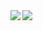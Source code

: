 <a href="https://delyan.org/">
  <img align="left" src="https://github-readme-stats.vercel.app/api?username=draychev&show_icons=true" />
</a>
<a href="https://delyan.org/">
  <img align="left" src="https://github-readme-stats.vercel.app/api/top-langs/?username=draychev&hide=html,ruby" />
</a>
